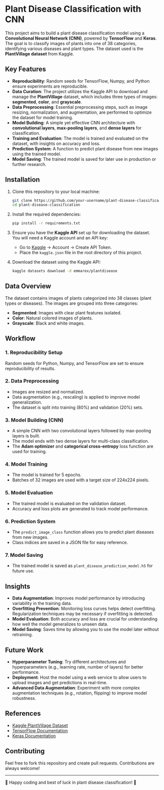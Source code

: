 # Plant Disease Classification with CNN

This project aims to build a plant disease classification model using a **Convolutional Neural Network (CNN)**, powered by **TensorFlow** and **Keras**. The goal is to classify images of plants into one of 38 categories, identifying various diseases and plant types. The dataset used is the **PlantVillage dataset** from Kaggle.

## Key Features

- **Reproducibility**: Random seeds for TensorFlow, Numpy, and Python ensure experiments are reproducible.
- **Data Curation**: The project utilizes the Kaggle API to download and manage the **PlantVillage** dataset, which includes three types of images: **segmented**, **color**, and **grayscale**.
- **Data Preprocessing**: Essential preprocessing steps, such as image resizing, normalization, and augmentation, are performed to optimize the dataset for model training.
- **Model Building**: A simple yet effective CNN architecture with **convolutional layers**, **max-pooling layers**, and **dense layers** for classification.
- **Training and Evaluation**: The model is trained and evaluated on the dataset, with insights on accuracy and loss.
- **Prediction System**: A function to predict plant disease from new images using the trained model.
- **Model Saving**: The trained model is saved for later use in production or further research.

## Installation

1. Clone this repository to your local machine:

   ```bash
   git clone https://github.com/your-username/plant-disease-classification.git
   cd plant-disease-classification
   ```

2. Install the required dependencies:

   ```bash
   pip install -r requirements.txt
   ```

3. Ensure you have the **Kaggle API** set up for downloading the dataset. You will need a Kaggle account and an API key:

   - Go to [Kaggle](https://www.kaggle.com/) → Account → Create API Token.
   - Place the `kaggle.json` file in the root directory of this project.

4. Download the dataset using the Kaggle API:

   ```bash
   kaggle datasets download -d emmarex/plantdisease
   ```

## Data Overview

The dataset contains images of plants categorized into 38 classes (plant types or diseases). The images are grouped into three categories:

- **Segmented**: Images with clear plant features isolated.
- **Color**: Natural colored images of plants.
- **Grayscale**: Black and white images.

## Workflow

### 1. **Reproducibility Setup**
   Random seeds for Python, Numpy, and TensorFlow are set to ensure reproducibility of results.

### 2. **Data Preprocessing**
   - Images are resized and normalized.
   - Data augmentation (e.g., rescaling) is applied to improve model generalization.
   - The dataset is split into training (80%) and validation (20%) sets.

### 3. **Model Building (CNN)**
   - A simple CNN with two convolutional layers followed by max-pooling layers is built.
   - The model ends with two dense layers for multi-class classification.
   - The **Adam optimizer** and **categorical cross-entropy** loss function are used for training.

### 4. **Model Training**
   - The model is trained for 5 epochs.
   - Batches of 32 images are used with a target size of 224x224 pixels.

### 5. **Model Evaluation**
   - The trained model is evaluated on the validation dataset.
   - Accuracy and loss plots are generated to track model performance.

### 6. **Prediction System**
   - The `predict_image_class` function allows you to predict plant diseases from new images.
   - Class indices are saved in a JSON file for easy reference.

### 7. **Model Saving**
   - The trained model is saved as `plant_disease_prediction_model.h5` for future use.

##  Insights

- **Data Augmentation**: Improves model performance by introducing variability in the training data.
- **Overfitting Prevention**: Monitoring loss curves helps detect overfitting. Regularization techniques may be necessary if overfitting is detected.
- **Model Evaluation**: Both accuracy and loss are crucial for understanding how well the model generalizes to unseen data.
- **Model Saving**: Saves time by allowing you to use the model later without retraining.

## Future Work

- **Hyperparameter Tuning**: Try different architectures and hyperparameters (e.g., learning rate, number of layers) for better performance.
- **Deployment**: Host the model using a web service to allow users to upload images and get predictions in real-time.
- **Advanced Data Augmentation**: Experiment with more complex augmentation techniques (e.g., rotation, flipping) to improve model robustness.

## References

- [Kaggle PlantVillage Dataset](https://www.kaggle.com/datasets/emmarex/plantdisease)
- [TensorFlow Documentation](https://www.tensorflow.org/)
- [Keras Documentation](https://keras.io/)

## Contributing

Feel free to fork this repository and create pull requests. Contributions are always welcome!

---

🌱 Happy coding and best of luck in plant disease classification! 🌿
